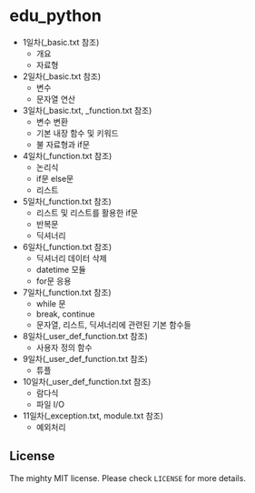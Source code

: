 # edu_python

* 1일차(_basic.txt 참조)
    * 개요
    * 자료형
* 2일차(_basic.txt 참조)
    * 변수
    * 문자열 연산
* 3일차(_basic.txt, _function.txt 참조)
    * 변수 변환
    * 기본 내장 함수 및 키워드
    * 불 자료형과 if문
* 4일차(_function.txt 참조)
    * 논리식
    * if문 else문
    * 리스트
* 5일차(_function.txt 참조)
    * 리스트 및 리스트를 활용한 if문
    * 반복문
    * 딕셔너리 
* 6일차(_function.txt 참조)
    * 딕셔너리 데이터 삭제
    * datetime 모듈
    * for문 응용
* 7일차(_function.txt 참조)
    * while 문
    * break, continue
    * 문자열, 리스트, 딕셔너리에 관련된 기본 함수들
* 8일차(_user_def_function.txt 참조)
    * 사용자 정의 함수
* 9일차(_user_def_function.txt 참조)
    * 튜플
* 10일차(_user_def_function.txt 참조)
    * 람다식
    * 파일 I/O
* 11일차(_exception.txt, module.txt 참조)
    * 예외처리

## License

The mighty MIT license. Please check `LICENSE` for more details.